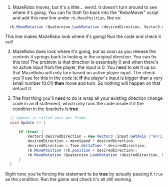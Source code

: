 1. MazeRobo moves, but it's a little... weird. It doesn't turn around to see where it's going. You can fix that! Go back into the "RoboMover" script and add this new  line under `rb.MovePosition`, like so:
  ```cs
    rb.MoveRotation (Quaternion.LookRotation (desiredDirection, Vector3.up));
  ```
  This line makes MazeRobo look where it's going! Run the code and check it out!

2. MazeRobo does look where it's going, but as soon as you release the controls it springs back to looking in the original direction. You can fix this too! The problem is that direction is essentially 0 and when there's no active input from the player, the input is 0. You need to set it up so that MazeRobo will only turn based on active player input. The check you'll use for this in the code is: **if** the player's input is bigger than a very small number (0.01) **then** move and turn. So nothing will happen on that default 0.

3. The first thing you'll need to do is wrap all your existing direction change code in an **if** statement, which only runs the code inside it if the condition in the brackets is **true**.

  ```cs
    // Update is called once per frame
    void Update () {
    
    	if (true) {
    		Vector3 desiredDirection = new Vector3 (Input.GetAxis ("Horizontal"), 0.0f, Input.GetAxis ("Vertical"));
    		desiredDirection = moveSpeed * desiredDirection;
    		desiredDirection = Time.deltaTime * desiredDirection;
    		rb.MovePosition (rb.position + desiredDirection);
    		rb.MoveRotation (Quaternion.LookRotation (desiredDirection, Vector3.up));
    	}
    }
  ```
  
  Right now, you're forcing the statement to be **true** by actually passing it `true` as the condition. Run the game and check it's all still working.